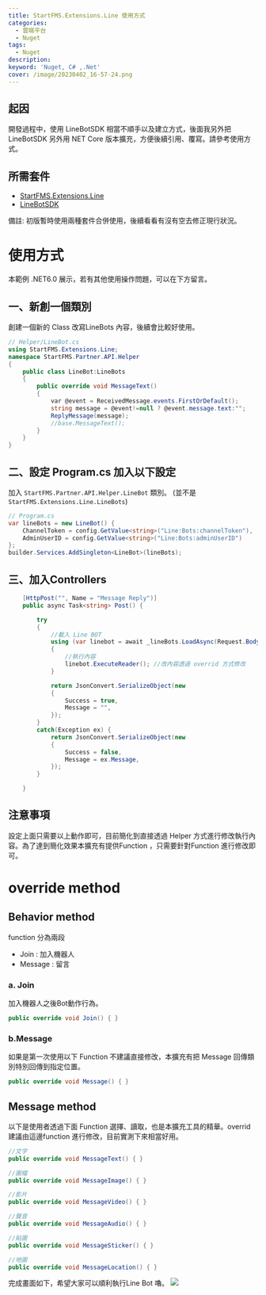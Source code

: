 ```yaml
---
title: StartFMS.Extensions.Line 使用方式
categories: 
  - 雲端平台
  - Nuget
tags: 
  - Nuget
description:
keyword: 'Nuget, C# ,.Net'
cover: /image/20230402_16-57-24.png
---
```

## 起因
開發過程中，使用 LineBotSDK 相當不順手以及建立方式，後面我另外把LineBotSDK 另外用 NET Core 版本擴充，方便後續引用、覆寫。請參考使用方式。

## 所需套件
- [StartFMS.Extensions.Line](https://www.nuget.org/packages/LineBotSDK#usedby-body-tab)
- [LineBotSDK](https://www.nuget.org/packages/LineBotSDK)

備註: 初版暫時使用兩種套件合併使用，後續看看有沒有空去修正現行狀況。

# 使用方式
本範例 .NET6.0 展示，若有其他使用操作問題，可以在下方留言。

## 一、新創一個類別
創建一個新的 Class 改寫LineBots 內容，後續會比較好使用。
```cs
// Helper/LineBot.cs
using StartFMS.Extensions.Line;
namespace StartFMS.Partner.API.Helper
{
    public class LineBot:LineBots
    {
        public override void MessageText()
        {
            var @event = ReceivedMessage.events.FirstOrDefault();
            string message = @event!=null ? @event.message.text:"";
            ReplyMessage(message);
            //base.MessageText();
        }
    }
}
```

## 二、設定 Program.cs 加入以下設定
加入 ```StartFMS.Partner.API.Helper.LineBot``` 類別。 (並不是 ```StartFMS.Extensions.Line.LineBots```)
```cs
// Program.cs 
var lineBots = new LineBot() {
    ChannelToken = config.GetValue<string>("Line:Bots:channelToken"),
    AdminUserID = config.GetValue<string>("Line:Bots:adminUserID")
};
builder.Services.AddSingleton<LineBot>(lineBots);
```

## 三、加入Controllers
```cs
    [HttpPost("", Name = "Message Reply")]
    public async Task<string> Post() {

        try
        {
            //載入 Line BOT 
            using (var linebot = await _lineBots.LoadAsync(Request.Body))
            {
                //執行內容
                linebot.ExecuteReader(); //改內容透過 overrid 方式修改
            }

            return JsonConvert.SerializeObject(new
            {
                Success = true,
                Message = "",
            });
        }
        catch(Exception ex) {
            return JsonConvert.SerializeObject(new
            {
                Success = false,
                Message = ex.Message,
            });
        }

    }
```


## 注意事項 
設定上面只需要以上動作即可，目前簡化到直接透過 Helper 方式進行修改執行內容。為了達到簡化效果本擴充有提供Function ，只需要針對Function 進行修改即可。


# override method 
## Behavior method
function 分為兩段 
- Join : 加入機器人
- Message : 留言 

### a. Join
加入機器人之後Bot動作行為。
```cs
public override void Join() { }
```

### b.Message
如果是第一次使用以下 Function 不建議直接修改，本擴充有把 Message 回傳類別特別回傳到指定位置。
```cs
public override void Message() { }
```


## Message method
以下是使用者透過下面 Function 選擇、讀取，也是本擴充工具的精華。overrid 建議由這邊function 進行修改，目前實測下來相當好用。

```cs
//文字
public override void MessageText() { }

//圖檔
public override void MessageImage() { }

//影片
public override void MessageVideo() { }

//聲音
public override void MessageAudio() { }

//貼圖
public override void MessageSticker() { }

//地圖
public override void MessageLocation() { }
```

完成畫面如下，希望大家可以順利執行Line Bot 嚕。
![](/image/20230402_18-19-58.png)
